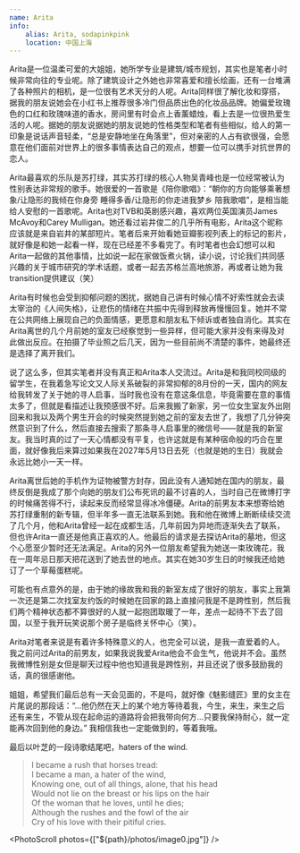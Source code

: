 ```yaml
---
name: Arita
info:
    alias: Arita, sodapinkpink
    location: 中国上海
---
```


Arita是一位温柔可爱的大姐姐，她所学专业是建筑/城市规划，其实也是笔者小时候非常向往的专业呢。除了建筑设计之外她也非常喜爱和擅长绘画，还有一台堆满了各种照片的相机，是一位很有艺术天分的人呢。Arita同样很了解化妆和穿搭，据我的朋友说她会在小红书上推荐很多冷门但品质出色的化妆品品牌。她偏爱玫瑰色的口红和玫瑰味道的香水，房间里有时会点上香薰蜡烛，看上去是一位很热爱生活的人呢。据她的朋友说据她的朋友说她的性格类型和笔者有些相似，给人的第一印象是说话声音轻柔，“总是安静地坐在角落里”，但对亲密的人占有欲很强，会愿意在他们面前对世界上的很多事情表达自己的观点，想要一位可以携手对抗世界的恋人。

Arita最喜欢的乐队是苏打绿，其实苏打绿的核心人物吴青峰也是一位经常被认为性别表达非常规的歌手。她很爱的一首歌是《陪你歌唱》：“朝你的方向能够乘著想象/让隐形的我倾在你身旁 睡得多香/让隐形的你走进我梦乡 陪我歌唱”，是相当能给人安慰的一首歌呢。Arita也对TVB和英剧感兴趣，喜欢两位英国演员James McAvoy和Carey Mulligan。她还看过岩井俊二的几乎所有电影，Arita这个昵称应该就是来自岩井的某部短片。笔者后来开始看她豆瓣影视列表上的标记的影片，就好像是和她一起看一样，现在已经差不多看完了。有时笔者也会幻想可以和Arita一起做的其他事情，比如说一起在家做饭煮火锅，读小说，讨论我们共同感兴趣的关于城市研究的学术话题，或者一起去苏格兰高地旅游，再或者让她为我transition提供建议（笑）

Arita有时候也会受到抑郁问题的困扰，据她自己讲有时候心情不好索性就会去读太宰治的《人间失格》，让悲伤的情绪在共振中先得到释放再慢慢回复。她并不常在公共网络上展现自己的负面情感，更愿意和朋友私下倾诉或者独自消化。其实在Arita离世的几个月前她的室友已经察觉到一些异样，但可能大家并没有来得及对此做出反应。在拍摄了毕业照之后几天，因为一些目前尚不清楚的事件，她最终还是选择了离开我们。

说了这么多，但其实笔者并没有真正和Arita本人交流过。Arita是和我同校同级的留学生，在我着急写论文又人际关系破裂的非常抑郁的8月份的一天，国内的网友给我转发了关于她的寻人启事，当时我也没有在意这条信息，毕竟需要在意的事情太多了，但就是看描述让我预感很不好。后来我搬了新家，另一位女生室友外出刚回来和我以及两个男生开会的时候突然提到她之前的室友去世了，我想了几分钟突然意识到了什么，然后直接去搜索了那条寻人启事里的微信号——就是我的新室友。我当时真的过了一天心情都没有平复，也许这就是有某种宿命般的巧合在里面，就好像我后来算过如果我在2027年5月13日去死（也就是她的生日）我就会永远比她小一天一样。

Arita离世后她的手机作为证物被警方封存，因此没有人通知她在国内的朋友，最终反倒是我成了那个向她的朋友们公布死讯的最不讨喜的人，当时自己在微博打字的时候痛苦得不行，读起来反而经常显得冰冷僵硬。Arita的前男友本来想寄给她苏打绿重制的新专辑，但半年多一直无法联系到她。我和他在微博上断断续续交流了几个月，他和Arita曾经一起在成都生活，几年前因为异地而逐渐失去了联系，但也许Arita一直还是他真正喜欢的人。他最后的请求是去探访Arita的墓地，但这个心愿至少暂时还无法满足。Arita的另外一位朋友希望我为她送一束玫瑰花，我在一周年忌日那天把花送到了她去世的地点。其实在她30岁生日的时候我还给她订了一个草莓蛋糕呢。

可能也有点意外的是，由于她的缘故我和我的新室友成了很好的朋友，事实上我第一次还是第二次找室友约饭的时候她在回家的路上直接问我是不是跨性别，然后我们两个精神状态都不算很好的人就一起抱团取暖了一年，差点一起待不下去了回国，以至于我开玩笑说那个房子是临终关怀中心（笑）。

Arita对笔者来说是有着许多特殊意义的人，也完全可以说，是我一直爱着的人。我之前问过Arita的前男友，如果我说我爱Arita他会不会生气，他说并不会。虽然我微博性别是女但是聊天过程中他也知道我是跨性别，并且还说了很多鼓励我的话，真的很感谢他。

姐姐，希望我们最后总有一天会见面的，不是吗，就好像《魅影缝匠》里的女主在片尾说的那段话：“...他仍然在天上的某个地方等待着我，今生，来生，来生之后还有来生，不管从现在起命运的道路将会把我带向何方...只要我保持耐心，就一定能再次回到他的身边。” 我相信我也一定能做到的，等着我哦。

最后以叶芝的一段诗歌结尾吧，haters of the wind.

> I became a rush that horses tread:  
> I became a man, a hater of the wind,  
> Knowing one, out of all things, alone, that his head  
> Would not lie on the breast or his lips on the hair  
> Of the woman that he loves, until he dies;  
> Although the rushes and the fowl of the air  
> Cry of his love with their pitiful cries.  

<PhotoScroll photos={["${path}/photos/image0.jpg"]} />
